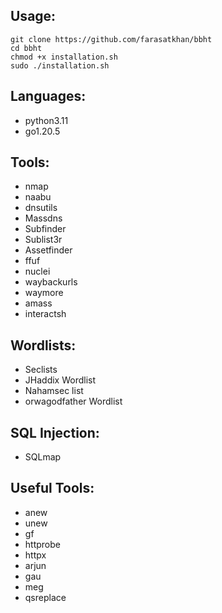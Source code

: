 ## Usage:

```
git clone https://github.com/farasatkhan/bbht
cd bbht
chmod +x installation.sh
sudo ./installation.sh
```

## Languages:

- python3.11
- go1.20.5

## Tools:

- nmap
- naabu
- dnsutils
- Massdns
- Subfinder
- Sublist3r
- Assetfinder
- ffuf
- nuclei
- waybackurls
- waymore
- amass
- interactsh

## Wordlists:

- Seclists
- JHaddix Wordlist
- Nahamsec list
- orwagodfather Wordlist

## SQL Injection:

- SQLmap

## Useful Tools:

- anew
- unew
- gf
- httprobe
- httpx
- arjun
- gau
- meg
- qsreplace
